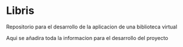 # Libris
Repositorio para el desarrollo de la aplicacion de una biblioteca virtual

Aqui se añadira toda la informacion para el desarrollo del proyecto
